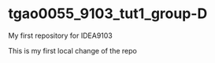 # tgao0055_9103_tut1_group-D
My first repository for IDEA9103

 This is my first local change of the repo